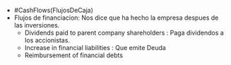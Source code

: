 - #CashFlows(FlujosDeCaja)
- Flujos de financiacion: Nos dice que ha hecho la empresa despues de las inversiones.
	- Dividends paid to parent company shareholders : Paga dividendos a los accionistas.
	- Increase in financial liabilities : Que emite Deuda
	- Reimbursement of financial debts